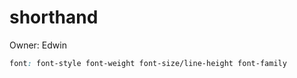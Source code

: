 # shorthand

Owner: Edwin

```css
font: font-style font-weight font-size/line-height font-family
```
